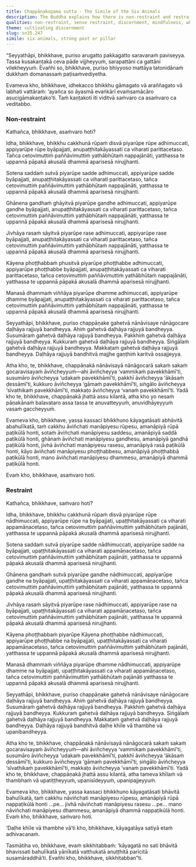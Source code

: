 ```yaml
---
title: Chappāṇakopama sutta - The Simile of the Six Animals
description: The Buddha explains how there is non-restraint and restraint with a simile of six animals with different domains and feeding grounds. He uses strong post or pillar as a designation for mindfulness directed to the body.
qualities: non-restraint, sense restraint, discernment, mindfulness, wholesome
theme: cultivating discernment
slug: sn35.247
simile: six animals, strong post or pillar
---
```


“Seyyathāpi, bhikkhave, puriso arugatto pakkagatto saravanaṁ paviseyya. Tassa kusakaṇṭakā ceva pāde vijjheyyuṁ, sarapattāni ca gattāni vilekheyyuṁ. Evañhi so, bhikkhave, puriso bhiyyoso mattāya tatonidānaṁ dukkhaṁ domanassaṁ paṭisaṁvediyetha.

Evameva kho, bhikkhave, idhekacco bhikkhu gāmagato vā araññagato vā labhati vattāraṁ: ‘ayañca so āyasmā evaṅkārī evaṁsamācāro asucigāmakaṇṭako’ti. Taṁ kaṇṭakoti iti viditvā saṁvaro ca asaṁvaro ca veditabbo.

### Non-restraint

Kathañca, bhikkhave, asaṁvaro hoti?

Idha, bhikkhave, bhikkhu cakkhunā rūpaṁ disvā piyarūpe rūpe adhimuccati, appiyarūpe rūpe byāpajjati, anupaṭṭhitakāyassati ca viharati parittacetaso. Tañca cetovimuttiṁ paññāvimuttiṁ yathābhūtaṁ nappajānāti, yatthassa te uppannā pāpakā akusalā dhammā aparisesā nirujjhanti.

Sotena saddaṁ sutvā piyarūpe sadde adhimuccati, appiyarūpe sadde byāpajjati, anupaṭṭhitakāyassati ca viharati parittacetaso, tañca cetovimuttiṁ paññāvimuttiṁ yathābhūtaṁ nappajānāti, yatthassa te uppannā pāpakā akusalā dhammā aparisesā nirujjhanti.

Ghānena gandhaṁ ghāyitvā piyarūpe gandhe adhimuccati, appiyarūpe gandhe byāpajjati, anupaṭṭhitakāyassati ca viharati parittacetaso, tañca cetovimuttiṁ paññāvimuttiṁ yathābhūtaṁ nappajānāti, yatthassa te uppannā pāpakā akusalā dhammā aparisesā nirujjhanti.

Jivhāya rasaṁ sāyitvā piyarūpe rase adhimuccati, appiyarūpe rase byāpajjati, anupaṭṭhitakāyassati ca viharati parittacetaso, tañca cetovimuttiṁ paññāvimuttiṁ yathābhūtaṁ nappajānāti, yatthassa te uppannā pāpakā akusalā dhammā aparisesā nirujjhanti.

Kāyena phoṭṭhabbaṁ phusitvā piyarūpe phoṭṭhabbe adhimuccati, appiyarūpe phoṭṭhabbe byāpajjati, anupaṭṭhitakāyassati ca viharati parittacetaso, tañca cetovimuttiṁ paññāvimuttiṁ yathābhūtaṁ nappajānāti, yatthassa te uppannā pāpakā akusalā dhammā aparisesā nirujjhanti.

Manasā dhammaṁ viññāya piyarūpe dhamme adhimuccati, appiyarūpe dhamme byāpajjati, anupaṭṭhitakāyassati ca viharati parittacetaso, tañca cetovimuttiṁ paññāvimuttiṁ yathābhūtaṁ nappajānāti, yatthassa te uppannā pāpakā akusalā dhammā aparisesā nirujjhanti.

Seyyathāpi, bhikkhave, puriso chappāṇake gahetvā nānāvisaye nānāgocare daḷhāya rajjuyā bandheyya. Ahiṁ gahetvā daḷhāya rajjuyā bandheyya. Susumāraṁ gahetvā daḷhāya rajjuyā bandheyya. Pakkhiṁ gahetvā daḷhāya rajjuyā bandheyya. Kukkuraṁ gahetvā daḷhāya rajjuyā bandheyya. Siṅgālaṁ gahetvā daḷhāya rajjuyā bandheyya. Makkaṭaṁ gahetvā daḷhāya rajjuyā bandheyya. Daḷhāya rajjuyā bandhitvā majjhe gaṇṭhiṁ karitvā ossajjeyya.

Atha kho, te, bhikkhave, chappāṇakā nānāvisayā nānāgocarā sakaṁ sakaṁ gocaravisayaṁ āviñcheyyuṁ—ahi āviñcheyya ‘vammikaṁ pavekkhāmī’ti, susumāro āviñcheyya ‘udakaṁ pavekkhāmī’ti, pakkhī āviñcheyya ‘ākāsaṁ ḍessāmī’ti, kukkuro āviñcheyya ‘gāmaṁ pavekkhāmī’ti, siṅgālo āviñcheyya ‘sīvathikaṁ pavekkhāmī’ti, makkaṭo āviñcheyya ‘vanaṁ pavekkhāmī’ti. Yadā kho te, bhikkhave, chappāṇakā jhattā assu kilantā, atha kho yo nesaṁ pāṇakānaṁ balavataro assa tassa te anuvatteyyuṁ, anuvidhāyeyyuṁ vasaṁ gaccheyyuṁ.

Evameva kho, bhikkhave, yassa kassaci bhikkhuno kāyagatāsati abhāvitā abahulīkatā, taṁ cakkhu āviñchati manāpiyesu rūpesu, amanāpiyā rūpā paṭikūlā honti, sotaṁ āviñchati manāpiyesu saddesu, amanāpiyā saddā paṭikūlā honti, ghānaṁ āviñchati manāpiyesu gandhesu, amanāpiyā gandhā paṭikūlā honti, jivhā āviñchati manāpiyesu rasesu, amanāpiyā rasā paṭikūlā honti, kāyo āviñchati manāpiyesu phoṭṭhabbesu, amanāpiyā phoṭṭhabbā paṭikūlā honti, mano āviñchati manāpiyesu dhammesu, amanāpiyā dhammā paṭikūlā honti.

Evaṁ kho, bhikkhave, asaṁvaro hoti.

### Restraint

Kathañca, bhikkhave, saṁvaro hoti?

Idha, bhikkhave, bhikkhu cakkhunā rūpaṁ disvā piyarūpe rūpe nādhimuccati, appiyarūpe rūpe na byāpajjati, upaṭṭhitakāyassati ca viharati appamāṇacetaso, tañca cetovimuttiṁ paññāvimuttiṁ yathābhūtaṁ pajānāti, yatthassa te uppannā pāpakā akusalā dhammā aparisesā nirujjhanti.

Sotena saddaṁ sutvā piyarūpe sadde nādhimuccati, appiyarūpe sadde na byāpajjati, upaṭṭhitakāyassati ca viharati appamāṇacetaso, tañca cetovimuttiṁ paññāvimuttiṁ yathābhūtaṁ pajānāti, yatthassa te uppannā pāpakā akusalā dhammā aparisesā nirujjhanti.

Ghānena gandhaṁ sutvā piyarūpe gandhe nādhimuccati, appiyarūpe gandhe na byāpajjati, upaṭṭhitakāyassati ca viharati appamāṇacetaso, tañca cetovimuttiṁ paññāvimuttiṁ yathābhūtaṁ pajānāti, yatthassa te uppannā pāpakā akusalā dhammā aparisesā nirujjhanti.

Jivhāya rasaṁ sāyitvā piyarūpe rase nādhimuccati, appiyarūpe rase na byāpajjati, upaṭṭhitakāyassati ca viharati appamāṇacetaso, tañca cetovimuttiṁ paññāvimuttiṁ yathābhūtaṁ pajānāti, yatthassa te uppannā pāpakā akusalā dhammā aparisesā nirujjhanti.

Kāyena phoṭṭhabbaṁ piyarūpe Kāyena phoṭṭhabbe nādhimuccati, appiyarūpe phoṭṭhabbe na byāpajjati, upaṭṭhitakāyassati ca viharati appamāṇacetaso, tañca cetovimuttiṁ paññāvimuttiṁ yathābhūtaṁ pajānāti, yatthassa te uppannā pāpakā akusalā dhammā aparisesā nirujjhanti.

Manasā dhammaṁ viññāya piyarūpe dhamme nādhimuccati, appiyarūpe dhamme na byāpajjati, upaṭṭhitakāyassati ca viharati appamāṇacetaso, tañca cetovimuttiṁ paññāvimuttiṁ yathābhūtaṁ pajānāti yatthassa te uppannā pāpakā akusalā dhammā aparisesā nirujjhanti.

Seyyathāpi, bhikkhave, puriso chappāṇake gahetvā nānāvisaye nānāgocare daḷhāya rajjuyā bandheyya. Ahiṁ gahetvā daḷhāya rajjuyā bandheyya. Susumāraṁ gahetvā daḷhāya rajjuyā bandheyya. Pakkhiṁ gahetvā daḷhāya rajjuyā bandheyya. Kukkuraṁ gahetvā daḷhāya rajjuyā bandheyya. Siṅgālaṁ gahetvā daḷhāya rajjuyā bandheyya. Makkaṭaṁ gahetvā daḷhāya rajjuyā bandheyya. Daḷhāya rajjuyā bandhitvā daḷhe khīle vā thambhe vā upanibandheyya.

Atha kho te, bhikkhave, chappāṇakā nānāvisayā nānāgocarā sakaṁ sakaṁ gocaravisayaṁ āviñcheyyuṁ—ahi āviñcheyya ‘vammikaṁ pavekkhāmī’ti, susumāro āviñcheyya ‘udakaṁ pavekkhāmī’ti, pakkhī āviñcheyya ‘ākāsaṁ ḍessāmī’ti, kukkuro āviñcheyya ‘gāmaṁ pavekkhāmī’ti, siṅgālo āviñcheyya ‘sīvathikaṁ pavekkhāmī’ti, makkaṭo āviñcheyya ‘vanaṁ pavekkhāmī’ti. Yadā kho te, bhikkhave, chappāṇakā jhattā assu kilantā, atha tameva khīlaṁ vā thambhaṁ vā upatiṭṭheyyuṁ, upanisīdeyyuṁ, upanipajjeyyuṁ.

Evameva kho, bhikkhave, yassa kassaci bhikkhuno kāyagatāsati bhāvitā bahulīkatā, taṁ cakkhu nāviñchati manāpiyesu rūpesu, amanāpiyā rūpā nappaṭikūlā honti …pe… jivhā nāviñchati manāpiyesu rasesu …pe… mano nāviñchati manāpiyesu dhammesu, amanāpiyā dhammā nappaṭikūlā honti. Evaṁ kho, bhikkhave, saṁvaro hoti.

‘Daḷhe khīle vā thambhe vā’ti kho, bhikkhave, kāyagatāya satiyā etaṁ adhivacanaṁ.

Tasmātiha vo, bhikkhave, evaṁ sikkhitabbaṁ: ‘kāyagatā no sati bhāvitā bhavissati bahulīkatā yānīkatā vatthukatā anuṭṭhitā paricitā susamāraddhā’ti. Evañhi kho, bhikkhave, sikkhitabban”ti.

